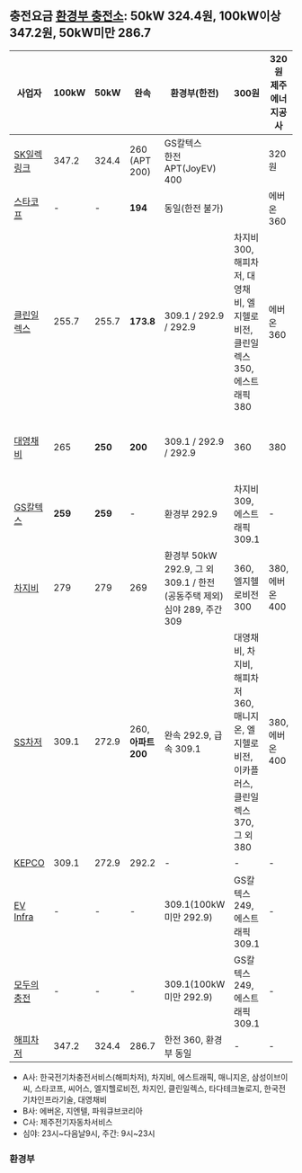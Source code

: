 ## 충전요금 [환경부 충전소](https://ev.or.kr/evmonitor): 50kW 324.4원, 100kW이상 347.2원, 50kW미만 286.7
|사업자|100kW|50kW|완속|환경부(한전)|300원|320원<br>제주에너지공사|340원|360원|380원|400원|비회원|요금확인|비고|
|-----|-----|----|----|-----------|-----|-----|-----|----|-----|-----|-----|-------|------|
|[SK일렉링크](https://skelectlink.co.kr/map)|347.2|324.4|260<br>(APT 200)|GS칼텍스<br>한전APT(JoyEV) 400| |320원| | | | |400|[확인](https://www.starkoff.co.kr/price-list)|[앱](https://app.starkoff.co.kr/), 추천인 코드: KGJAX| 
|[스타코프](https://ev.or.kr/evmonitor)       |-|-|<b>194</b>|동일(한전 불가)| |에버온 360|불가|완속320|[확인](https://www.starkoff.co.kr/price)|[앱](https://app.starkoff.co.kr/), 추천인 코드: KGJAX| 
|[클린일렉스]()|255.7|255.7|<b>173.8</b>|309.1 / 292.9 / 292.9|차지비 300, 해피차저, 대영채비, 엘지헬로비전, 클린일렉스 350, 에스트래픽 380|에버온 360|불가|255.7|[확인](https://kcharger.net/index.php?Mn=5&Sn=1&s_option=&s_text=&Pn=view&fn=1@@443&cate2=)|[앱](https://app.starkoff.co.kr/)| 
|[대영채비](https://www.chaevi.co.kr/Menus/Charger/Find.aspx)|265|<b>250</b>|<b>200</b>|309.1 / 292.9 / 292.9|360|380|400|430|[확인](https://www.chaevi.co.kr/Popup10.html)|[앱](https://app.chaevi.co.kr/), 2021.9.1~, 아우디 초급속충전기 309.1| 
|[GS칼텍스](https://www.gscev.com/kr/station/station)|<b>259</b>|<b>259</b>|-|환경부 292.9|차지비 309, 에스트래픽 309.1|-|-|<b>279</b>|[확인](https://www.gscev.com/kr/information/fare)|[2021.11.4~ 이후 로밍요금](https://www.gscev.com/kr/community/noticeView?idx=300&pageNo=1&searchWord=)| 
|[차지비](https://www.chargev.co.kr/find-charging-station)   |279|279|269|환경부 50kW 292.9, 그 외 309.1 / 한전(공동주택 제외) 심야 289, 주간 309|360, 엘지헬로비전 300|380, 에버온 400|420|<b>330</b>|[확인](https://www.chargev.co.kr/customer-support/charging_fee)|2021.8~, 제주에너지공사(제주도청) 290|
|[SS차저](https://sscharger.co.kr/uss/umt/hpg/chrstn/chrstnInquirePopup.do)|309.1|272.9|260, <b>아파트 200</b>|완속 292.9, 급속 309.1|대영채비, 차지비, 해피차저 360, 매니지온, 엘지헬로비전, 이카플러스, 클린일렉스 370, 그 외 380|380, 에버온 400|380|430|[확인](https://sscharger.co.kr/EgovPageLink.do?link=hpg/svc/chrgeInfo)|2021.8~|
|[KEPCO](https://evc.kepco.co.kr:4445/map/map.do)|309.1|272.9|292.2|-|-|-|-|-|[확인](https://evc.kepco.co.kr:4445/notice/list.do?boardCd=N01)|2021.8~|
|[EV Infra]()|-|-|-|309.1(100kW 미만 292.9)|GS칼텍스 249, 에스트래픽 309.1|-|-|-|[없음]()|2021.7~|
|[모두의충전]()|-|-|-|309.1(100kW 미만 292.9)|GS칼텍스 249, 에스트래픽 309.1|-|-|-|[없음]()|2021.7~|
|[해피차저](https://www.happecharger.com/chargeView.do)|347.2|324.4|286.7|한전 360, 환경부 동일|-|-|-|400|[없음]()|2022.10~|
- A사: 한국전기차충전서비스(해피차저), 차지비, 에스트래픽, 매니지온, 삼성이브이씨, 스타코프, 씨어스, 엘지헬로비전, 차지인, 클린일렉스, 타다테크놀로지, 한국전기차인프라기술, 대영채비  
- B사: 에버온, 지엔텔, 파워큐브코리아  
- C사: 제주전기자동차서비스
- 심야: 23시\~다음날9시, 주간: 9시\~23시

### 환경부
